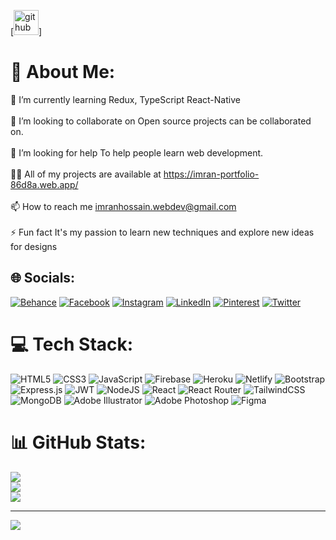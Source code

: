 [<img src='https://cdn.jsdelivr.net/npm/simple-icons@3.0.1/icons/github.svg' alt='github' height='40'>]

# 💫 About Me:
🌱 I’m currently learning Redux, TypeScript React-Native<br><br>👯 I’m looking to collaborate on Open source projects can be collaborated on.<br><br>🤝 I’m looking for help To help people learn web development.<br><br>👨‍💻 All of my projects are available at https://imran-portfolio-86d8a.web.app/<br><br>📫 How to reach me imranhossain.webdev@gmail.com<br><br>⚡ Fun fact It's my passion to learn new techniques and explore new ideas for designs


## 🌐 Socials:
[![Behance](https://img.shields.io/badge/Behance-1769ff?logo=behance&logoColor=white)](https://behance.net/mdimran5722) [![Facebook](https://img.shields.io/badge/Facebook-%231877F2.svg?logo=Facebook&logoColor=white)](https://facebook.com/mdimran5722) [![Instagram](https://img.shields.io/badge/Instagram-%23E4405F.svg?logo=Instagram&logoColor=white)](https://instagram.com/mdimran5722/) [![LinkedIn](https://img.shields.io/badge/LinkedIn-%230077B5.svg?logo=linkedin&logoColor=white)](https://linkedin.com/in/mdimran5722) [![Pinterest](https://img.shields.io/badge/Pinterest-%23E60023.svg?logo=Pinterest&logoColor=white)](https://pinterest.com/mdimran5722) [![Twitter](https://img.shields.io/badge/Twitter-%231DA1F2.svg?logo=Twitter&logoColor=white)](https://twitter.com/MdImran5722) 

# 💻 Tech Stack:
![HTML5](https://img.shields.io/badge/html5-%23E34F26.svg?style=for-the-badge&logo=html5&logoColor=white) ![CSS3](https://img.shields.io/badge/css3-%231572B6.svg?style=for-the-badge&logo=css3&logoColor=white) ![JavaScript](https://img.shields.io/badge/javascript-%23323330.svg?style=for-the-badge&logo=javascript&logoColor=%23F7DF1E) ![Firebase](https://img.shields.io/badge/firebase-%23039BE5.svg?style=for-the-badge&logo=firebase) ![Heroku](https://img.shields.io/badge/heroku-%23430098.svg?style=for-the-badge&logo=heroku&logoColor=white) ![Netlify](https://img.shields.io/badge/netlify-%23000000.svg?style=for-the-badge&logo=netlify&logoColor=#00C7B7) ![Bootstrap](https://img.shields.io/badge/bootstrap-%23563D7C.svg?style=for-the-badge&logo=bootstrap&logoColor=white) ![Express.js](https://img.shields.io/badge/express.js-%23404d59.svg?style=for-the-badge&logo=express&logoColor=%2361DAFB) ![JWT](https://img.shields.io/badge/JWT-black?style=for-the-badge&logo=JSON%20web%20tokens) ![NodeJS](https://img.shields.io/badge/node.js-6DA55F?style=for-the-badge&logo=node.js&logoColor=white) ![React](https://img.shields.io/badge/react-%2320232a.svg?style=for-the-badge&logo=react&logoColor=%2361DAFB) ![React Router](https://img.shields.io/badge/React_Router-CA4245?style=for-the-badge&logo=react-router&logoColor=white) ![TailwindCSS](https://img.shields.io/badge/tailwindcss-%2338B2AC.svg?style=for-the-badge&logo=tailwind-css&logoColor=white) ![MongoDB](https://img.shields.io/badge/MongoDB-%234ea94b.svg?style=for-the-badge&logo=mongodb&logoColor=white) ![Adobe Illustrator](https://img.shields.io/badge/adobeillustrator-%23FF9A00.svg?style=for-the-badge&logo=adobeillustrator&logoColor=white) ![Adobe Photoshop](https://img.shields.io/badge/adobephotoshop-%2331A8FF.svg?style=for-the-badge&logo=adobephotoshop&logoColor=white) 	![Figma](https://img.shields.io/badge/figma-%23F24E1E.svg?style=for-the-badge&logo=figma&logoColor=white)
# 📊 GitHub Stats:
![](https://github-readme-stats.vercel.app/api?username=ImranHossain5722&theme=react&hide_border=false&include_all_commits=true&count_private=false)<br/>
![](https://github-readme-streak-stats.herokuapp.com/?user=ImranHossain5722&theme=react&hide_border=false)<br/>
![](https://github-readme-stats.vercel.app/api/top-langs/?username=ImranHossain5722&theme=react&hide_border=false&include_all_commits=true&count_private=false&layout=compact)

---
[![](https://visitcount.itsvg.in/api?id=ImranHossain5722&icon=0&color=0)](https://visitcount.itsvg.in)
